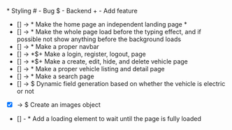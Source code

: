 \* Styling # - Bug $ - Backend + - Add feature

-   [] -> \* Make the home page an independent landing page \*
-   [] -> \* Make the whole page load before the typing effect, and if possible not show anything before the background loads
-   [] -> \* Make a proper navbar
-   [] -> \*$+ Make a login, register, logout, page
-   [] -> \*$+ Make a create, edit, hide, and delete vehicle page
-   [] -> \* Make a proper vehicle listing and detail page
-   [] -> \* Make a search page
-   [] -> $ Dynamic field generation based on whether the vehicle is electric or not
-   [x] -> $ Create an images object
-   [] - \* Add a loading element to wait until the page is fully loaded
